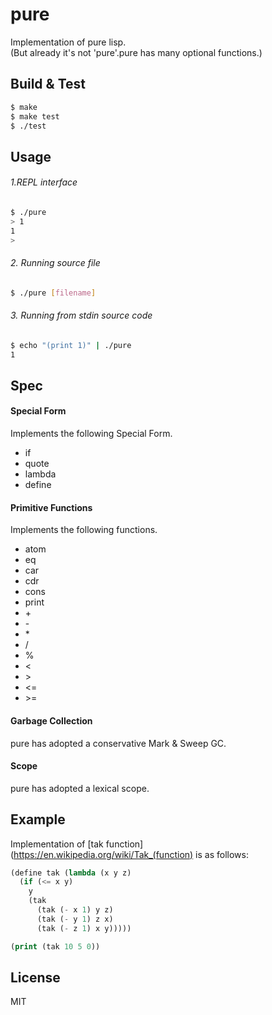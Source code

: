 # pure

Implementation of pure lisp.  
(But already it's not 'pure'.pure has many optional functions.)

## Build & Test

```sh
$ make
$ make test
$ ./test
```

## Usage

###### 1.REPL interface

```sh
$ ./pure
> 1
1
>
```

###### 2. Running source file

```sh
$ ./pure [filename]
```

###### 3. Running from stdin source code

```sh
$ echo "(print 1)" | ./pure
1
```

## Spec

#### Special Form

Implements the following Special Form.

 * if     
 * quote  
 * lambda 
 * define

#### Primitive Functions

Implements the following functions.

 * atom  
 * eq    
 * car   
 * cdr   
 * cons  
 * print 
 * \+     
 * \-     
 * \*     
 * /     
 * %     
 * <     
 * \>     
 * <=    
 * \>=    

#### Garbage Collection

pure has adopted a conservative Mark & Sweep GC.

#### Scope

pure has adopted a lexical scope.

## Example

Implementation of [tak function](https://en.wikipedia.org/wiki/Tak_(function) is as follows:

```lisp
(define tak (lambda (x y z)
  (if (<= x y)
    y
    (tak
      (tak (- x 1) y z)
      (tak (- y 1) z x)
      (tak (- z 1) x y)))))

(print (tak 10 5 0))
```

## License

MIT
